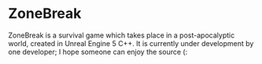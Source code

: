 # ZoneBreak

ZoneBreak is a survival game which takes place in
a post-apocalyptic world, created in Unreal Engine 5 C++. It is currently under development by one developer;
I hope someone can enjoy the source (:


